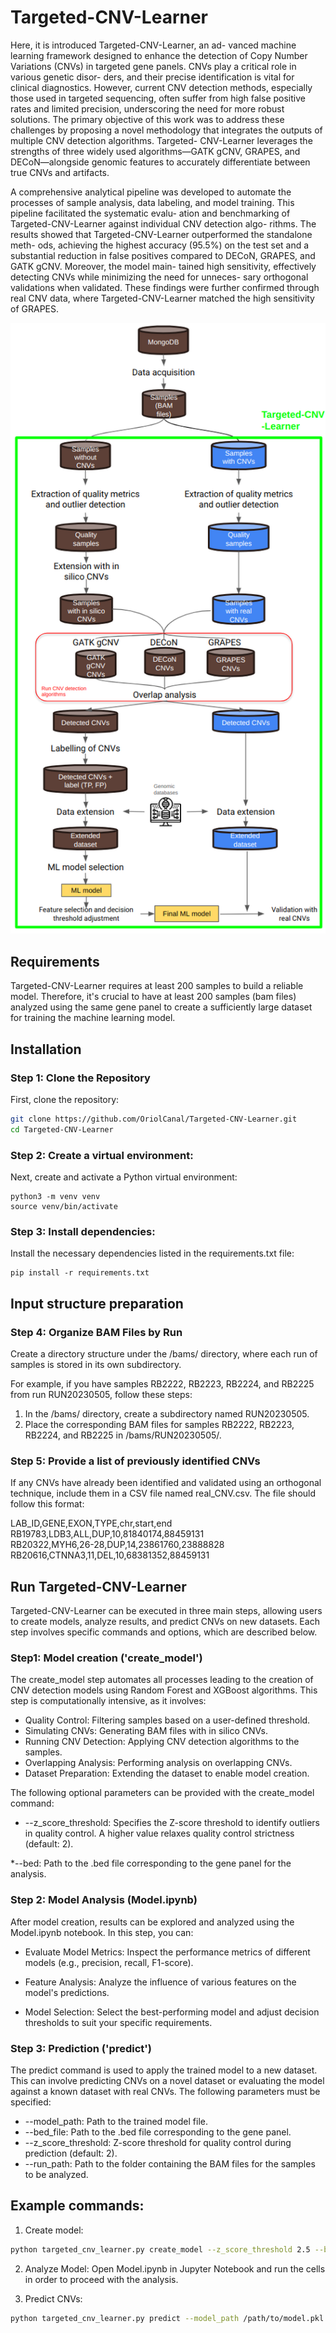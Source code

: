 # Targeted-CNV-Learner

Here, it is introduced Targeted-CNV-Learner, an ad-
vanced machine learning framework designed to enhance the detection of Copy Number
Variations (CNVs) in targeted gene panels. CNVs play a critical role in various genetic disor-
ders, and their precise identification is vital for clinical diagnostics. However, current CNV
detection methods, especially those used in targeted sequencing, often suffer from high
false positive rates and limited precision, underscoring the need for more robust solutions.
The primary objective of this work was to address these challenges by proposing a novel
methodology that integrates the outputs of multiple CNV detection algorithms. Targeted-
CNV-Learner leverages the strengths of three widely used algorithms—GATK gCNV, GRAPES,
and DECoN—alongside genomic features to accurately differentiate between true CNVs and
artifacts. 

A comprehensive analytical pipeline was developed to automate the processes of sample
analysis, data labeling, and model training. This pipeline facilitated the systematic evalu-
ation and benchmarking of Targeted-CNV-Learner against individual CNV detection algo-
rithms. The results showed that Targeted-CNV-Learner outperformed the standalone meth-
ods, achieving the highest accuracy (95.5%) on the test set and a substantial reduction in
false positives compared to DECoN, GRAPES, and GATK gCNV. Moreover, the model main-
tained high sensitivity, effectively detecting CNVs while minimizing the need for unneces-
sary orthogonal validations when validated. These findings were further confirmed through
real CNV data, where Targeted-CNV-Learner matched the high sensitivity of GRAPES.

![Methodology of Targeted-CNV-Learner](template/imatges/master-thesis-workflow2.png)


## Requirements
Targeted-CNV-Learner requires at least 200 samples to build a reliable model. Therefore, it's crucial to have at least 200 samples (bam files) analyzed using the same gene panel to create a sufficiently large dataset for training the machine learning model.
## Installation

### Step 1: Clone the Repository
First, clone the repository:
```bash
git clone https://github.com/OriolCanal/Targeted-CNV-Learner.git
cd Targeted-CNV-Learner
```

### Step 2: Create a virtual environment: 
Next, create and activate a Python virtual environment:


```
python3 -m venv venv
source venv/bin/activate
```

### Step 3: Install dependencies:
Install the necessary dependencies listed in the requirements.txt file:


```
pip install -r requirements.txt
```

## Input structure preparation

### Step 4: Organize BAM Files by Run
Create a directory structure under the /bams/ directory, where each run of samples is stored in its own subdirectory.

For example, if you have samples RB2222, RB2223, RB2224, and RB2225 from run RUN20230505, follow these steps:

1. In the /bams/ directory, create a subdirectory named RUN20230505.
2. Place the corresponding BAM files for samples RB2222, RB2223, RB2224, and RB2225 in /bams/RUN20230505/.


### Step 5: Provide a list of previously identified CNVs
If any CNVs have already been identified and validated using an orthogonal technique, include them in a CSV file named real_CNV.csv. The file should follow this format:

LAB_ID,GENE,EXON,TYPE,chr,start,end<br>
RB19783,LDB3,ALL,DUP,10,81840174,88459131<br>
RB20322,MYH6,26-28,DUP,14,23861760,23888828<br>
RB20616,CTNNA3,11,DEL,10,68381352,88459131<br>


## Run Targeted-CNV-Learner

Targeted-CNV-Learner can be executed in three main steps, allowing users to create models, analyze results, and predict CNVs on new datasets. Each step involves specific commands and options, which are described below.

### Step1: Model creation ('create_model')
The create_model step automates all processes leading to the creation of CNV detection models using Random Forest and XGBoost algorithms. This step is computationally intensive, as it involves:

* Quality Control: Filtering samples based on a user-defined threshold.
* Simulating CNVs: Generating BAM files with in silico CNVs.
* Running CNV Detection: Applying CNV detection algorithms to the samples.
* Overlapping Analysis: Performing analysis on overlapping CNVs.
* Dataset Preparation: Extending the dataset to enable model creation.

The following optional parameters can be provided with the create_model command:

* --z_score_threshold: Specifies the Z-score threshold to identify outliers in quality control. A higher value relaxes quality control strictness (default: 2).

*--bed: Path to the .bed file corresponding to the gene panel for the analysis.

### Step 2: Model Analysis (Model.ipynb)

After model creation, results can be explored and analyzed using the Model.ipynb notebook. In this step, you can:

* Evaluate Model Metrics: Inspect the performance metrics of different models (e.g., precision, recall, F1-score).

* Feature Analysis: Analyze the influence of various features on the model's predictions.

* Model Selection: Select the best-performing model and adjust decision thresholds to suit your specific requirements.

### Step 3: Prediction ('predict')

The predict command is used to apply the trained model to a new dataset. This can involve predicting CNVs on a novel dataset or evaluating the model against a known dataset with real CNVs. The following parameters must be specified:

* --model_path: Path to the trained model file.
* --bed_file: Path to the .bed file corresponding to the gene panel.
* --z_score_threshold: Z-score threshold for quality control during prediction (default: 2).
* --run_path: Path to the folder containing the BAM files for the samples to be analyzed.


## Example commands:

1. Create model: 
```bash
python targeted_cnv_learner.py create_model --z_score_threshold 2.5 --bed /path/to/bedfile.bed
```
2. Analyze Model: Open Model.ipynb in Jupyter Notebook and run the cells in order to proceed with the analysis.

3. Predict CNVs:

```bash
python targeted_cnv_learner.py predict --model_path /path/to/model.pkl --bed_file /path/to/bedfile.bed --z_score_threshold 2 --run_path /path/to/run_folder/
```
